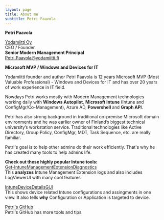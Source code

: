 ```yaml
---
layout: page
title: About me
subtitle: Petri Paavola
---
```


**Petri Paavola**  

[Yodamiitti Oy](https://www.yodamiitti.fi/en-us)  
CEO / Founder  
**Senior Modern Management Principal**  
Petri.Paavola@yodamiitti.fi

**Microsoft MVP / Windows and Devices for IT**  

Yodamiitti founder and author Petri Paavola is 12 years Microsoft MVP (Most Valuable Professional) - Windows and Devices for IT
and has over 20 years of work experience in IT field.

Nowdays Petri works mostly with Modern Management technologies working daily with **Windows Autopilot**, **Microsoft Intune** (Intune and ConfigMgr/Co-Management), Azure AD, **Powershell** and **Graph API**.

Petri has also strong background in traditional on-premise Microsoft domain environments and he was earlier owner of Finland’s biggest technical university’s workstation service. Traditional technologies like Active Directory, Group Policy, ConfigMgr, MDT, Task Sequence, etc. are really familiar.

Petri's goal is to help other admins do their work efficiently. That's why he has created many tools to help admins life.

**Check out these highly popular Intune tools:**  
[Get-IntuneManagementExtensionDiagnostics](https://github.com/petripaavola/Get-IntuneManagementExtensionDiagnostics)  
This **analyzes** Intune Management Extension logs and also includes LogViewerUI with many cool features

[IntuneDeviceDetailsGUI](https://github.com/petripaavola/IntuneDeviceDetailsGUI)  
This shows device related Intune configurations and assingments in one view. It also tells **why** Configuration or Application is targeted to device.

[Petri's GitHub](https://github.com/petripaavola/Intune)  
Petri's GitHub has more tools and tips
